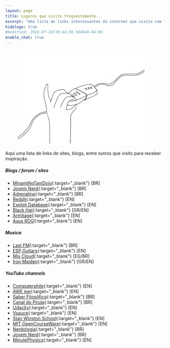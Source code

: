```yaml
---
layout: page
title: Lugares que visito frequentemente...
excerpt: "Uma lista de links interessantes da internet que visito com frequência."
hidelogo: true
#modified: 2016-07-16T19:44:38.564948-04:00
enable_chat: true
---
```

<figure>
    <img src="/images/connected.gif" alt="connected-image" class="center non-selectable"/>
</figure>

<span class="dcap">A</span>qui uma lista de links de sites, blogs, entre outros que visito para receber inspiração.

##### <i class="fa fa-hand-o-right"></i> Blogs / forum / sites

* [MinamiNoTaniDojo](https://www.facebook.com/MinamiNoTaniDojo/?pnref=story){:target="_blank"}  [BR]
* [Jovem Nerd](https://jovemnerd.com.br/){:target="_blank"}  [BR]
* [Adrenaline](http://adrenaline.uol.com.br/){:target="_blank"}  [BR]
* [Reddit](https://www.reddit.com/){:target="_blank"}  [EN]
* [Exploit Database](https://www.exploit-db.com/){:target="_blank"}  [EN]
* [Black Hat](https://www.blackhat.com/){:target="_blank"}  [GR/EN]
* [Armitage](http://www.fastandeasyhacking.com/){:target="_blank"} [EN]
* [Asus ROG](http://rog.asus.com/landing.aspx){:target="_blank"} [EN]


##### <i class="fa fa-hand-o-right"></i> Musica

* [Last FM](http://www.last.fm/pt/){:target="_blank"} [BR]
* [ESP Guitars](http://www.espguitars.com/){:target="_blank"} [EN]
* [Mix Cloud](https://www.mixcloud.com/){:target="_blank"} [EG/BR]
* [Iron Maiden](http://ironmaiden.com/){:target="_blank"} [GR/EN]


##### <i class="fa fa-hand-o-right"></i> YouTube channels

* [Computerphile](https://www.youtube.com/user/Computerphile){:target="_blank"} [EN]
* [AWE me](https://www.youtube.com/user/AweMeChannel){:target="_blank"} [EN]
* [Saber Filosófico](https://www.youtube.com/channel/UCWdXgfpEIZIGzah9_yCL-Xw){:target="_blank"} [BR]
* [Canal do Pirula](https://www.youtube.com/channel/UCdGpd0gNn38UKwoncZd9rmA){:target="_blank"} [BR]
* [Udacity](https://www.youtube.com/user/Udacity){:target="_blank"} [EN]
* [Vsauce](https://www.youtube.com/user/Vsauce){:target="_blank"} [EN]
* [Stan Winston School](https://www.youtube.com/user/StanWinstonSchool){:target="_blank"} [EN]
* [MIT OpenCourseWare](https://www.youtube.com/user/MIT){:target="_blank"} [EN]
* [Nerdologia](https://www.youtube.com/user/nerdologia){:target="_blank"} [BR]
* [Jovem Nerd](https://www.youtube.com/user/JovemNerd){:target="_blank"} [BR]
* [MinutePhysics](https://www.youtube.com/user/minutephysics){:target="_blank"} [EN]
